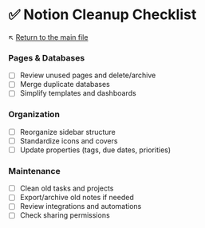 # ✅ Notion Cleanup Checklist

↖️ [Return to the main file](../README.md)

### Pages & Databases
- [ ] Review unused pages and delete/archive
- [ ] Merge duplicate databases
- [ ] Simplify templates and dashboards

### Organization
- [ ] Reorganize sidebar structure
- [ ] Standardize icons and covers
- [ ] Update properties (tags, due dates, priorities)

### Maintenance
- [ ] Clean old tasks and projects
- [ ] Export/archive old notes if needed
- [ ] Review integrations and automations
- [ ] Check sharing permissions
